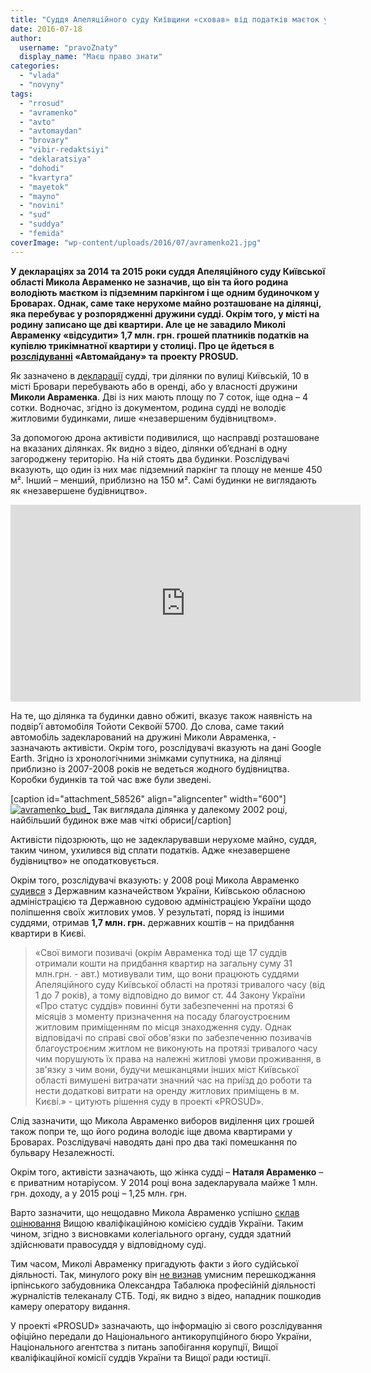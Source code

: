 ```yaml
---
title: "Суддя Апеляційного суду Київщини «сховав» від податків маєток у Броварах? – ВІДЕО"
date: 2016-07-18
author: 
  username: "pravoZnaty"
  display_name: "Маєш право знати"
categories: 
  - "vlada"
  - "novyny"
tags: 
  - "rrosud"
  - "avramenko"
  - "avto"
  - "avtomaydan"
  - "brovary"
  - "vibir-redaktsiyi"
  - "deklaratsiya"
  - "dohodi"
  - "kvartyra"
  - "mayetok"
  - "mayno"
  - "novini"
  - "sud"
  - "suddya"
  - "femida"
coverImage: "wp-content/uploads/2016/07/avramenko21.jpg"
---
```


**У деклараціях за 2014 та 2015 роки суддя Апеляційного суду Київської області Микола Авраменко не зазначив, що він та його родина володіють маєтком із підземним паркінгом і ще одним будиночком у Броварах. Однак, саме таке нерухоме майно розташоване на ділянці, яка перебуває у розпорядженні дружини судді. Окрім того, у місті на родину записано ще дві квартири. Але це не завадило Миколі Авраменку «відсудити» 1,7 млн. грн. грошей платників податків на купівлю трикімнатної квартири у столиці. Про це йдеться в [розслідуванні](http://blog.prosud.info/prosud_avramenko_mikola_grigorovich.html) «Автомайдану» та** **проекту** **PROSUD.**

Як зазначено в [декларації](http://unshred.it/static/declarations/chosen_ones/mega_batch/avramenko_mykola_hryhorovych.pdf) судді, три ділянки по вулиці Київській, 10 в місті Бровари перебувають або в оренді, або у власності дружини **Миколи Авраменка**. Дві із них мають площу по 7 соток, іще одна – 4 сотки. Водночас, згідно із документом, родина судді не володіє житловими будинками, лише «незавершеним будівництвом».

За допомогою дрона активісти подивилися, що насправді розташоване на вказаних ділянках. Як видно з відео, ділянки об’єднані в одну загороджену територію. На ній стоять два будинки. Розслідувачі вказують, що один із них має підземний паркінг та площу не менше 450 м². Інший – менший, приблизно на 150 м². Самі будинки не виглядають як «незавершене будівництво».

<iframe src="https://www.youtube.com/embed/zDcecgDeUwM" width="560" height="315" frameborder="0" allowfullscreen="allowfullscreen"></iframe>

На те, що ділянка та будинки давно обжиті, вказує також наявність на подвір’ї автомобіля Тойоти Секвойї 5700. До слова, саме такий автомобіль задекларований на дружині Миколи Авраменка, - зазначають активісти. Окрім того, розслідувачі вказують на дані Google Earth. Згідно із хронологічними знімками супутника, на ділянці приблизно із 2007-2008 років не ведеться жодного будівництва. Коробки будинків та той час вже були зведені.

\[caption id="attachment\_58526" align="aligncenter" width="600"\][![avramenko_bud_](https://mpz.brovary.org/wp-content/uploads/2016/07/avramenko_bud_.jpg)](https://mpz.brovary.org/wp-content/uploads/2016/07/avramenko_bud_.jpg) Так виглядала ділянка у далекому 2002 році, найбільший будинок вже мав чіткі обриси\[/caption\]

Активісти підозрюють, що не задекларувавши нерухоме майно, суддя, таким чином, ухилився від сплати податків. Адже «незавершене будівництво» не оподатковується.

Окрім того, розслідувачі вказують: у 2008 році Микола Авраменко [судився](http://www.reyestr.court.gov.ua/Review/1682360) з Державним казначейством України, Київською обласною адміністрацією та Державною судовою адміністрацією України щодо поліпшення своїх житлових умов. У результаті, поряд із іншими суддями, отримав **1,7 млн. грн.** державних коштів – на придбання квартири в Києві.

> «Свої вимоги позивачі (окрім Авраменка тоді ще 17 суддів отримали кошти на придбання квартир на загальну суму 31 млн.грн. - авт.) мотивували тим, що вони працюють суддями Апеляційного суду Київської області на протязі тривалого часу (від 1 до 7 років), а тому відповідно до вимог ст. 44 Закону України «Про статус суддів» повинні бути забезпеченні на протязі 6 місяців з моменту призначення на посаду благоустроєним житловим приміщенням по місця знаходження суду. Однак відповідачі по справі свої обов'язки по забезпеченню позивачів благоустроєним житлом не виконують на протязі тривалого часу чим порушують їх права на належні житлові умови проживання, в зв'язку з чим вони, будучи мешканцями інших міст Київської області вимушені витрачати значний час на приїзд до роботи та нести додаткові витрати на оренду житлових приміщень в м. Києві.» - цитують рішення суду в проекті «PROSUD».

Слід зазначити, що Микола Авраменко виборов виділення цих грошей також попри те, що його родина володіє іще двома квартирами у Броварах. Розслідувачі наводять дані про два такі помешкання по бульвару Незалежності.

Окрім того, активісти зазначають, що жінка судді – **Наталя Авраменко** – є приватним нотаріусом. У 2014 році вона задекларувала майже 1 млн. грн. доходу, а у 2015 році – 1,25 млн. грн.

Варто зазначити, що нещодавно Микола Авраменко успішно [склав оцінювання](http://vkksu.gov.ua/ua/news/pierwinnie-kwalifikacijnie-ociniuwannia-projshli-6-z-8-suddiw/) Вищою кваліфікаційною комісією суддів України. Таким чином, згідно з висновками колегіального органу, суддя здатний здійснювати правосуддя у відповідному суді.

Тим часом, Миколі Авраменку пригадують факти з його судійської діяльності. Так, минулого року він [не визнав](http://censor.net.ua/video_news/319726/besspornyh_dokazatelstv_net_sudya_apellyatsionnogo_suda_kievschiny_nikolayi_avramenko_priznal_nevinovnym) умисним перешкоджання ірпінського забудовника Олександра Табалюка професійній діяльності журналістів телеканалу СТБ. Тоді, як видно з відео, нападник пошкодив камеру оператору видання.

У проекті «PROSUD» зазначають, що інформацію зі свого розслідування офіційно передали до Національного антикорупційного бюро України, Національного агентства з питань запобігання корупції, Вищої кваліфікаційної комісії суддів України та Вищої ради юстиції.

